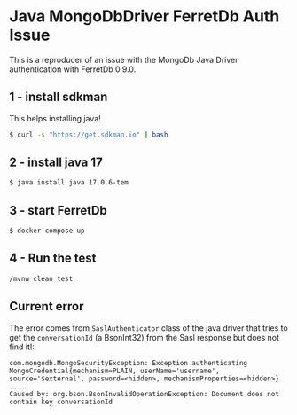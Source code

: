 # Java MongoDbDriver FerretDb Auth Issue

This is a reproducer of an issue with the MongoDb Java Driver authentication with FerretDb 0.9.0.

## 1 - install sdkman

This helps installing java!

```bash
$ curl -s "https://get.sdkman.io" | bash
```

## 2 - install java 17

```bash
$ java install java 17.0.6-tem
```

## 3 - start FerretDb

```bash
$ docker compose up
```

## 4 - Run the test

```bash
/mvnw clean test
```

## Current error

The error comes from `SaslAuthenticator` class of the java driver that tries to get the `conversationId` (a BsonInt32) from the Sasl response but does not find it!:

```
com.mongodb.MongoSecurityException: Exception authenticating MongoCredential{mechanism=PLAIN, userName='username', source='$external', password=<hidden>, mechanismProperties=<hidden>}
....
Caused by: org.bson.BsonInvalidOperationException: Document does not contain key conversationId
```